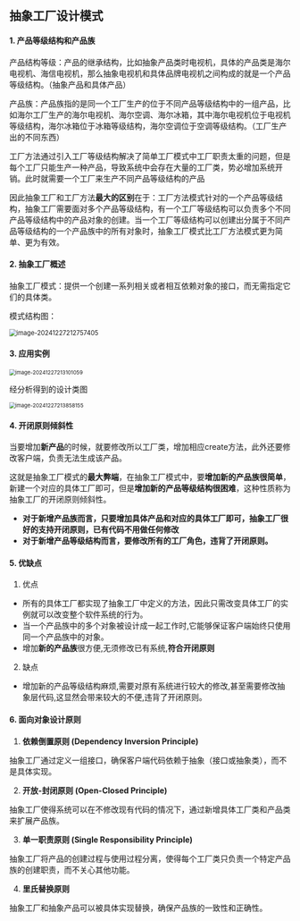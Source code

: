 ## 抽象工厂设计模式

#### 1. 产品等级结构和产品族

产品结构等级：产品的继承结构，比如抽象产品类时电视机，具体的产品类是海尔电视机、海信电视机，那么抽象电视机和具体品牌电视机之间构成的就是一个产品等级结构。（抽象产品和具体产品）

产品族：产品族指的是同一个工厂生产的位于不同产品等级结构中的一组产品，比如海尔工厂生产的海尔电视机、海尔空调、海尔冰箱，其中海尔电视机位于电视机等级结构，海尔冰箱位于冰箱等级结构，海尔空调位于空调等级结构。（工厂生产出的不同东西）



工厂方法通过引入工厂等级结构解决了简单工厂模式中工厂职责太重的问题，但是每个工厂只能生产一种产品，导致系统中会存在大量的工厂类，势必增加系统开销。此时就需要一个工厂来生产不同产品等级结构的产品



因此抽象工厂和工厂方法**最大的区别**在于：工厂方法模式针对的一个产品等级结构，抽象工厂需要面对多个产品等级结构，有一个工厂等级结构可以负责多个不同产品等级结构中的产品对象的创建。当一个工厂等级结构可以创建出分属于不同产品等级结构的一个产品族中的所有对象时，抽象工厂模式比工厂方法模式更为简单、更为有效。



#### 2. 抽象工厂概述

抽象工厂模式：提供一个创建一系列相关或者相互依赖对象的接口，而无需指定它们的具体类。

模式结构图：

<img src="https://typora-image-jiege.oss-cn-hangzhou.aliyuncs.com/jiegeisstudyingjava-12581/image-20241227212757405.png" alt="image-20241227212757405" style="zoom:80%;" />

#### 3. 应用实例

<img src="https://typora-image-jiege.oss-cn-hangzhou.aliyuncs.com/jiegeisstudyingjava-12581/image-20241227213101059.png" alt="image-20241227213101059" style="zoom:67%;" />

经分析得到的设计类图

 <img src="https://typora-image-jiege.oss-cn-hangzhou.aliyuncs.com/jiegeisstudyingjava-12581/image-20241227213858155.png" alt="image-20241227213858155" style="zoom:67%;" />



#### 4. 开闭原则倾斜性

当要增加**新产品**的时候，就要修改所以工厂类，增加相应create方法，此外还要修改客户端，负责无法生成该产品。

这就是抽象工厂模式的**最大弊端**，在抽象工厂模式中，要**增加新的产品族很简单**，新建一个对应的具体工厂即可，但是**增加新的产品等级结构很困难**，这种性质称为抽象工厂的开闭原则倾斜性。

- **对于新增产品族而言，只要增加具体产品和对应的具体工厂即可，抽象工厂很好的支持开闭原则，已有代码不用做任何修改**
- **对于新增产品等级结构而言，要修改所有的工厂角色，违背了开闭原则。**



#### 5. 优缺点

1. 优点

- 所有的具体工厂都实现了抽象工厂中定义的方法，因此只需改变具体工厂的实例就可以改变整个软件系统的行为。
- 当一个产品族中的多个对象被设计成一起工作时,它能够保证客户端始终只使用同一个产品族中的对象。
- 增加**新的产品族**很方便,无须修改已有系统,**符合开闭原则**

2. 缺点

- 增加新的产品等级结构麻烦,需要对原有系统进行较大的修改,甚至需要修改抽象层代码,这显然会带来较大的不便,违背了开闭原则。



#### 6. 面向对象设计原则

1. **依赖倒置原则 (Dependency Inversion Principle)**

抽象工厂通过定义一组接口，确保客户端代码依赖于抽象（接口或抽象类），而不是具体实现。

2. **开放-封闭原则 (Open-Closed Principle)**

抽象工厂使得系统可以在不修改现有代码的情况下，通过新增具体工厂类和产品类来扩展产品族。

3. **单一职责原则 (Single Responsibility Principle)**

抽象工厂将产品的创建过程与使用过程分离，使得每个工厂类只负责一个特定产品族的创建职责，而不关心其他功能。

4. **里氏替换原则**

抽象工厂和抽象产品可以被具体实现替换，确保产品族的一致性和正确性。






